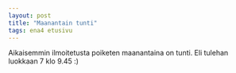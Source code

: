 ```yaml
---
layout: post
title: "Maanantain tunti"
tags: ena4 etusivu
---
```


Aikaisemmin ilmoitetusta poiketen maanantaina on tunti. Eli tulehan luokkaan 7 klo 9.45 :)